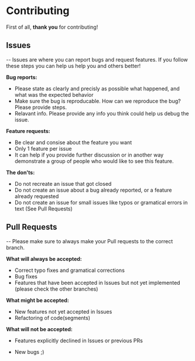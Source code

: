 # Contributing

First of all, **thank you** for contributing!

## Issues
--
Issues are where you can report bugs and request features. If you follow these steps you can help us help you and others better!

**Bug reports:**
- Please state as clearly and precisly as possible what happened, and what was the expected behavior
- Make sure the bug is reproducable. How can we reproduce the bug? Please provide steps.
- Relavant info. Please provide any info you think could help us debug the issue.

**Feature requests:**
- Be clear and consise about the feature you want
- Only 1 feature per issue
- It can help if you provide further discussion or in another way demonstrate a group of people who would like to see this feature.

**The don'ts:**
- Do not recreate an issue that got closed
- Do not create an issue about a bug already reported, or a feature already requested
- Do not create an issue for small issues like typos or gramatical errors in text (See Pull Requests)

## Pull Requests
--
Please make sure to always make your Pull requests to the correct branch.

**What will always be accepted:**
- Correct typo fixes and gramatical corrections
- Bug fixes
- Features that have been accepted in Issues but not yet implemented (please check the other branches)

**What might be accepted:**
- New features not yet accepted in Issues
- Refactoring of code(segments)

**What will not be accepted:**
- Features explicitly declined in Issues or previous PRs
<!-- Code aesthetics improvements (when not part of a refactor)
- Any Pull Request made to Main (excluding sync after testing from dev -> main)-->
- New bugs ;)